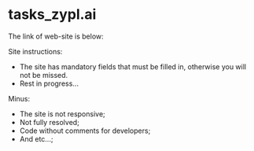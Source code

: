 # tasks_zypl.ai
The link of web-site is below:

Site instructions:
- The site has mandatory fields that must be filled in, otherwise you will not be missed.
- Rest in progress...

Minus:
- The site is not responsive;
- Not fully resolved;
- Code without comments for developers;
- And etc...;
